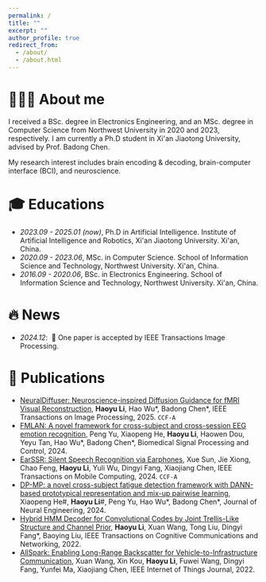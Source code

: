 ```yaml
---
permalink: /
title: ""
excerpt: ""
author_profile: true
redirect_from: 
  - /about/
  - /about.html
---
```


<!-- {% if site.google_scholar_stats_use_cdn %}
{% assign gsDataBaseUrl = "https://cdn.jsdelivr.net/gh/" | append: site.repository | append: "@" %}
{% else %}
{% assign gsDataBaseUrl = "https://raw.githubusercontent.com/" | append: site.repository | append: "/" %}
{% endif %}
{% assign url = gsDataBaseUrl | append: "google-scholar-stats/gs_data_shieldsio.json" %} -->

<span class='anchor' id='-about-me'></span>

# 👨🏻‍🎓 About me

I received a BSc. degree in Electronics Engineering, and an MSc. degree in Computer Science from Northwest University in 2020 and 2023, respectively. I am currently a Ph.D student in Xi'an Jiaotong University, advised by Prof. Badong Chen. 

My research interest includes brain encoding \& decoding, brain-computer interface (BCI), and neuroscience.

# 🎓 Educations
- *2023.09 - 2025.01 (now)*, Ph.D in Artificial Intelligence. Institute of Artificial Intelligence and Robotics, Xi'an Jiaotong University. Xi'an, China. 
- *2020.09 - 2023.06*, MSc. in Computer Science. School of Information Science and Technology, Northwest University. Xi'an, China. 
- *2016.09 - 2020.06*, BSc. in Electronics Engineering. School of Information Science and Technology, Northwest University. Xi'an, China. 

# 🔥 News

- *2024.12*: &nbsp;🎉 One paper is accepted by IEEE Transactions Image Processing. 

# 📝 Publications 

- [NeuralDiffuser: Neuroscience-inspired Diffusion Guidance for fMRI Visual Reconstruction](https://arxiv.org/abs/2402.13809), **Haoyu Li**, Hao Wu\*, Badong Chen\*, IEEE Transactions on Image Processing, 2025. ``CCF-A``
- [FMLAN: A novel framework for cross-subject and cross-session EEG emotion recognition](https://www.sciencedirect.com/science/article/abs/pii/S1746809424009704?via%3Dihub), Peng Yu, Xiaopeng He, **Haoyu Li**, Haowen Dou, Yeyu Tan, Hao Wu\*, Badong Chen\*, Biomedical Signal Processing and Control, 2024.
- [EarSSR: Silent Speech Recognition via Earphones](https://ieeexplore.ieee.org/document/10411110), Xue Sun, Jie Xiong, Chao Feng, **Haoyu Li**, Yuli Wu, Dingyi Fang, Xiaojiang Chen, IEEE Transactions on Mobile Computing, 2024. ``CCF-A``
- [DP-MP: a novel cross-subject fatigue detection framework with DANN-based prototypical representation and mix-up pairwise learning](https://iopscience.iop.org/article/10.1088/1741-2552/ad618a), Xiaopeng He#, **Haoyu Li**#, Peng Yu, Hao Wu\*, Badong Chen\*, Journal of Neural Engineering, 2024.
- [Hybrid HMM Decoder for Convolutional Codes by Joint Trellis-Like Structure and Channel Prior](https://ieeexplore.ieee.org/document/9943994), **Haoyu Li**, Xuan Wang, Tong Liu, Dingyi Fang\*, Baoying Liu, IEEE Transactions on Cognitive Communications and Networking, 2022.
- [AllSpark: Enabling Long-Range Backscatter for Vehicle-to-Infrastructure Communication](https://ieeexplore.ieee.org/document/9863663), Xuan Wang, Xin Kou, **Haoyu Li**, Fuwei Wang, Dingyi Fang, Yunfei Ma, Xiaojiang Chen, IEEE Internet of Things Journal, 2022.

<!-- # 🎖 Honors and Awards
- *2021.10* Lorem ipsum dolor sit amet, consectetur adipiscing elit. Vivamus ornare aliquet ipsum, ac tempus justo dapibus sit amet. 
- *2021.09* Lorem ipsum dolor sit amet, consectetur adipiscing elit. Vivamus ornare aliquet ipsum, ac tempus justo dapibus sit amet. 

# 💬 Invited Talks
- *2021.06*, Lorem ipsum dolor sit amet, consectetur adipiscing elit. Vivamus ornare aliquet ipsum, ac tempus justo dapibus sit amet. 
- *2021.03*, Lorem ipsum dolor sit amet, consectetur adipiscing elit. Vivamus ornare aliquet ipsum, ac tempus justo dapibus sit amet.  \| [\[video\]](https://github.com/)

# 💻 Internships
- *2019.05 - 2020.02*, [Lorem](https://github.com/), China. -->